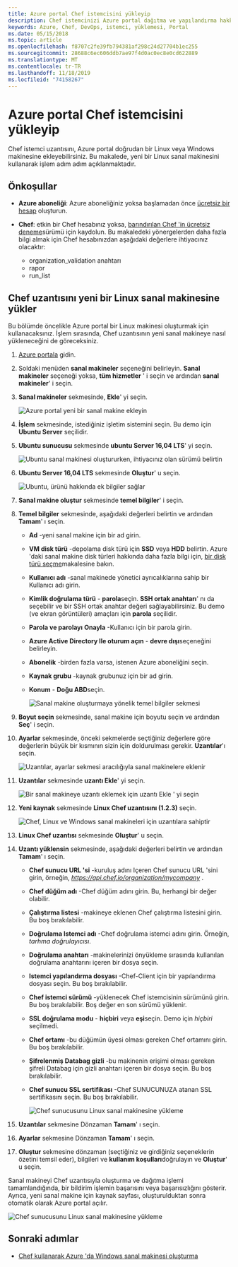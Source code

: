 ```yaml
---
title: Azure portal Chef istemcisini yükleyip
description: Chef istemcinizi Azure portal dağıtma ve yapılandırma hakkında bilgi edinin
keywords: Azure, Chef, DevOps, istemci, yüklemesi, Portal
ms.date: 05/15/2018
ms.topic: article
ms.openlocfilehash: f8707c2fe39fb794381af298c24d27704b1ec255
ms.sourcegitcommit: 28688c6ec606ddb7ae97f4d0ac0ec8e0cd622889
ms.translationtype: MT
ms.contentlocale: tr-TR
ms.lasthandoff: 11/18/2019
ms.locfileid: "74158267"
---
```

# <a name="install-the-chef-client-from-the-azure-portal"></a>Azure portal Chef istemcisini yükleyip
Chef istemci uzantısını, Azure portal doğrudan bir Linux veya Windows makinesine ekleyebilirsiniz. Bu makalede, yeni bir Linux sanal makinesini kullanarak işlem adım adım açıklanmaktadır.

## <a name="prerequisites"></a>Önkoşullar

- **Azure aboneliği**: Azure aboneliğiniz yoksa başlamadan önce [ücretsiz bir hesap](https://azure.microsoft.com/free/?ref=microsoft.com&utm_source=microsoft.com&utm_medium=docs&utm_campaign=visualstudio) oluşturun.

- **Chef**: etkin bir Chef hesabınız yoksa, [barındırılan Chef 'in ücretsiz deneme](https://manage.chef.io/signup)sürümü için kaydolun. Bu makaledeki yönergelerden daha fazla bilgi almak için Chef hesabınızdan aşağıdaki değerlere ihtiyacınız olacaktır:
  - organization_validation anahtarı
  - rapor
  - run_list

## <a name="install-the-chef-extension-on-a-new-linux-virtual-machine"></a>Chef uzantısını yeni bir Linux sanal makinesine yükler
Bu bölümde öncelikle Azure portal bir Linux makinesi oluşturmak için kullanacaksınız. İşlem sırasında, Chef uzantısının yeni sanal makineye nasıl yükleneceğini de göreceksiniz.

1. [Azure portala](https://portal.azure.com) gidin.

1. Soldaki menüden **sanal makineler** seçeneğini belirleyin. **Sanal makineler** seçeneği yoksa, **tüm hizmetler** ' i seçin ve ardından **sanal makineler**' i seçin.

1. **Sanal makineler** sekmesinde, **Ekle**' yi seçin.

    ![Azure portal yeni bir sanal makine ekleyin](./media/chef-extension-portal/add-vm.png)

1. **İşlem** sekmesinde, istediğiniz işletim sistemini seçin. Bu demo için **Ubuntu Server** seçilidir.

1. **Ubuntu sunucusu** sekmesinde **ubuntu Server 16,04 LTS**' yi seçin.

    ![Ubuntu sanal makinesi oluştururken, ihtiyacınız olan sürümü belirtin](./media/chef-extension-portal/ubuntu-server-version.png)

1. **Ubuntu Server 16,04 LTS** sekmesinde **Oluştur**' u seçin.

    ![Ubuntu, ürünü hakkında ek bilgiler sağlar](./media/chef-extension-portal/create-vm.png)

1. **Sanal makine oluştur** sekmesinde **temel bilgiler**' i seçin.

1. **Temel bilgiler** sekmesinde, aşağıdaki değerleri belirtin ve ardından **Tamam**' ı seçin.

   - **Ad** -yeni sanal makine için bir ad girin.
   - **VM disk türü** -depolama disk türü için **SSD** veya **HDD** belirtin. Azure 'daki sanal makine disk türleri hakkında daha fazla bilgi için, [bir disk türü seçme](../virtual-machines/windows/disks-types.md)makalesine bakın.
   - **Kullanıcı adı** -sanal makinede yönetici ayrıcalıklarına sahip bir Kullanıcı adı girin.
   - **Kimlik doğrulama türü** - **parola**seçin. **SSH ortak anahtarı**' nı da seçebilir ve bir SSH ortak anahtar değeri sağlayabilirsiniz. Bu demo (ve ekran görüntüleri) amaçları için **parola** seçilidir.
   - **Parola ve parolayı** **Onayla** -Kullanıcı için bir parola girin.
   - **Azure Active Directory Ile oturum açın** - **devre dışı**seçeneğini belirleyin.
   - **Abonelik** -birden fazla varsa, istenen Azure aboneliğini seçin.
   - **Kaynak grubu** -kaynak grubunuz için bir ad girin.
   - **Konum** - **Doğu ABD**seçin.

     ![Sanal makine oluşturmaya yönelik temel bilgiler sekmesi](./media/chef-extension-portal/add-vm-basics.png)

1. **Boyut seçin** sekmesinde, sanal makine için boyutu seçin ve ardından **Seç**' i seçin.

1. **Ayarlar** sekmesinde, önceki sekmelerde seçtiğiniz değerlere göre değerlerin büyük bir kısmının sizin için doldurulması gerekir. **Uzantılar**'ı seçin.

     ![Uzantılar, ayarlar sekmesi aracılığıyla sanal makinelere eklenir](./media/chef-extension-portal/add-vm-select-extensions.png)

1. **Uzantılar** sekmesinde **uzantı Ekle**' yi seçin.

     ![Bir sanal makineye uzantı eklemek için uzantı Ekle ' yi seçin](./media/chef-extension-portal/add-vm-add-extension.png)

1. **Yeni kaynak** sekmesinde **Linux Chef uzantısını (1.2.3)** seçin.

     ![Chef, Linux ve Windows sanal makineleri için uzantılara sahiptir](./media/chef-extension-portal/select-linux-chef-extension.png)

1. **Linux Chef uzantısı** sekmesinde **Oluştur**' u seçin.

1. **Uzantı yüklensin** sekmesinde, aşağıdaki değerleri belirtin ve ardından **Tamam**' ı seçin.

    - **Chef sunucu URL 'si** -kuruluş adını Içeren Chef sunucu URL 'sini girin, örneğin, *https://api.chef.io/organization/mycompany* .
    - **Chef düğüm adı** -Chef düğüm adını girin. Bu, herhangi bir değer olabilir.
    - **Çalıştırma listesi** -makineye eklenen Chef çalıştırma listesini girin. Bu boş bırakılabilir.
    - **Doğrulama Istemci adı** -Chef doğrulama istemci adını girin. Örneğin, *tarhma doğrulayıcısı*.
    - **Doğrulama anahtarı** -makinelerinizi önyükleme sırasında kullanılan doğrulama anahtarını içeren bir dosya seçin.
    - **Istemci yapılandırma dosyası** -Chef-Client için bir yapılandırma dosyası seçin. Bu boş bırakılabilir.
    - **Chef istemci sürümü** -yüklenecek Chef istemcisinin sürümünü girin. Bu boş bırakılabilir. Boş değer en son sürümü yüklenir.
    - **SSL doğrulama modu** - **hiçbiri** veya **eşi**seçin. Demo için *hiçbiri* seçilmedi.
    - **Chef ortamı** -bu düğümün üyesi olması gereken Chef ortamını girin. Bu boş bırakılabilir.
    - **Şifrelenmiş Databag gizli** -bu makinenin erişimi olması gereken şifreli Databag için gizli anahtarı içeren bir dosya seçin. Bu boş bırakılabilir.
    - **Chef sunucu SSL sertifikası** -Chef SUNUCUNUZA atanan SSL sertifikasını seçin. Bu boş bırakılabilir.

      ![Chef sunucusunu Linux sanal makinesine yükleme](./media/chef-extension-portal/install-extension.png)

1. **Uzantılar** sekmesine Dönzaman **Tamam**' ı seçin.

1. **Ayarlar** sekmesine Dönzaman **Tamam**' ı seçin.

1. **Oluştur** sekmesine dönzaman (seçtiğiniz ve girdiğiniz seçeneklerin özetini temsil eder), bilgileri ve **kullanım koşulları**doğrulayın ve **Oluştur**' u seçin.

Sanal makineyi Chef uzantısıyla oluşturma ve dağıtma işlemi tamamlandığında, bir bildirim işlemin başarısını veya başarısızlığını gösterir. Ayrıca, yeni sanal makine için kaynak sayfası, oluşturulduktan sonra otomatik olarak Azure portal açılır.

![Chef sunucusunu Linux sanal makinesine yükleme](./media/chef-extension-portal/resource-created.png)

## <a name="next-steps"></a>Sonraki adımlar

- [Chef kullanarak Azure 'da Windows sanal makinesi oluşturma](/azure/virtual-machines/windows/chef-automation)
